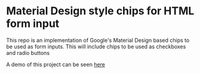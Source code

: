 # Material Design style chips for HTML form input
This repo is an implementation of Google's Material Design based chips to be used as form inputs.
This will include chips to be used as checkboxes and radio buttons

A demo of this project can be seen [here](https://materialchips.netlify.app/)
